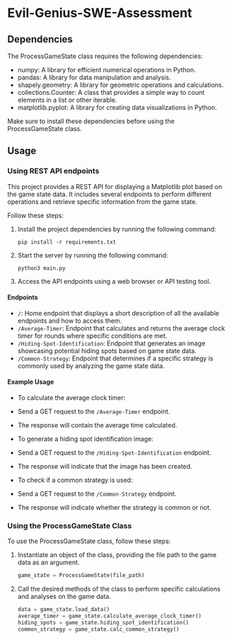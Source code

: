 # Evil-Genius-SWE-Assessment

## Dependencies

The ProcessGameState class requires the following dependencies:

- numpy: A library for efficient numerical operations in Python.
- pandas: A library for data manipulation and analysis.
- shapely.geometry: A library for geometric operations and calculations.
- collections.Counter: A class that provides a simple way to count elements in a list or other iterable.
- matplotlib.pyplot: A library for creating data visualizations in Python.

Make sure to install these dependencies before using the ProcessGameState class.

## Usage


### Using REST API endpoints

This project provides a REST API for displaying a Matplotlib plot based on the game state data. It includes several endpoints to perform different operations and retrieve specific information from the game state.

Follow these steps:

1. Install the project dependencies by running the following command:

    ```terminal
    pip install -r requirements.txt
    ```

2. Start the server by running the following command:

    ```terminal
    python3 main.py
    ```

3. Access the API endpoints using a web browser or API testing tool.

#### Endpoints

- `/`: Home endpoint that displays a short description of all the available endpoints and how to access them.
- `/Average-Timer`: Endpoint that calculates and returns the average clock timer for rounds where specific conditions are met.
- `/Hiding-Spot-Identification`: Endpoint that generates an image showcasing potential hiding spots based on game state data.
- `/Common-Strategy`: Endpoint that determines if a specific strategy is commonly used by analyzing the game state data.

#### Example Usage

- To calculate the average clock timer:
- Send a GET request to the `/Average-Timer` endpoint.
- The response will contain the average time calculated.

- To generate a hiding spot identification image:
- Send a GET request to the `/Hiding-Spot-Identification` endpoint.
- The response will indicate that the image has been created.

- To check if a common strategy is used:
- Send a GET request to the `/Common-Strategy` endpoint.
- The response will indicate whether the strategy is common or not.


### Using the ProcessGameState Class

To use the ProcessGameState class, follow these steps:

1. Instantiate an object of the class, providing the file path to the game data as an argument.

    ```python
    game_state = ProcessGameState(file_path)
    ```

2. Call the desired methods of the class to perform specific calculations and analyses on the game data.

    ```python
    data = game_state.load_data()
    average_timer = game_state.calculate_average_clock_timer()
    hiding_spots = game_state.hiding_spot_identification()
    common_strategy = game_state.calc_common_strategy()
    ```


